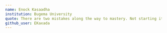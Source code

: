 ```yaml
---
name: Enock Kasaadha
institution: Bugema University
quote: There are two mistakes along the way to mastery. Not starting it and not going all the way.
github_user: EKaxada
---
```

